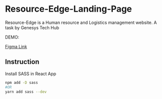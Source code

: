 # Resource-Edge-Landing-Page
Resource-Edge is a Human resource and Logistics management website. A task by Genesys Tech Hub



DEMO: 

[Figma Link](https://www.figma.com/file/aZBjlwJ8fAiUTCJnss6kpS/Learnable-21'-STest)


## Instruction
Install SASS in React App

```BASH
npm add -D sass
#OR
yarn add sass --dev
```

